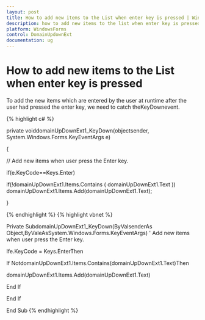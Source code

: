```yaml
---
layout: post
title: How to add new items to the List when enter key is pressed | WindowsForms | Syncfusion
description: how to add new items to the list when enter key is pressed
platform: WindowsForms
control: DomainUpdownExt 
documentation: ug
---
```

# How to add new items to the List when enter key is pressed

To add the new items which are entered by the user at runtime after the user had pressed the enter key, we need to catch theKeyDownevent.



{% highlight c# %}

private voiddomainUpDownExt1_KeyDown(objectsender, System.Windows.Forms.KeyEventArgs e)

{

// Add new items when user press the Enter key.

if(e.KeyCode==Keys.Enter)

if(!domainUpDownExt1.Items.Contains ( domainUpDownExt1.Text )) domainUpDownExt1.Items.Add(domainUpDownExt1.Text);

}



{% endhighlight  %}
{% highlight vbnet %}


Private SubdomainUpDownExt1_KeyDown(ByValsenderAs Object,ByValeAsSystem.Windows.Forms.KeyEventArgs)
 ' Add new items when user press the Enter key.

Ife.KeyCode = Keys.EnterThen

If NotdomainUpDownExt1.Items.Contains(domainUpDownExt1.Text)Then

domainUpDownExt1.Items.Add(domainUpDownExt1.Text)

End If

End If

End Sub
{% endhighlight  %}